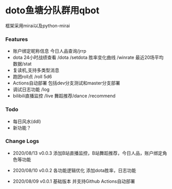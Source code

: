 # doto鱼塘分队群用qbot

框架采用mirai以及python-mirai

### Features
- 账户绑定昵称信息 今日人品查询/jrrp
- dota 24小时战绩查看 /dota /setdota 胜率变化曲线 /winrate 最近20场平均数据/stat
- 复读机,支持多类型消息
- 跑团roll点 /roll 5d6
- Actions自动部署 包括dev分支测试和master分支部署
- 调试日志功能 /log
- bilibili直播监控 /live 舞蹈推荐/dance /recommend

### Todo
- 每日风水(ddl)
- 新功能？

### Change Logs
- 2020/08/13 v0.0.3
  添加B站直播监控，B站舞蹈推荐，今日人品，账户绑定角色等功能

- 2020/08/10 v0.0.2 
  各功能逻辑优化 添加dota胜率，日志功能

- 2020/08/09 v0.0.1 
  基础版本 并支持Github Actions自动部署